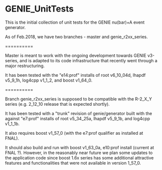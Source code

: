 # GENIE_UnitTests

This is the initial collection of unit tests for the GENIE nu(bar)+A event generator.

As of Feb.2018, we have two branches - master and genie_r2xx_series.

==========

Master is meant to work with the ongoing development towards GENIE v3-series, and is adapted
to its code infrastructure that recently went through a major restructuring.

It has been tested with the "e14:prof" installs of root v6_10_04d, lhapdf v5_9_1h, log4cpp v1_1_2,
and boost v1_64_0.

==========

Branch genie_r2xx_series is supposed to be compatible with the R-2_X_Y series (e.g. 2_12_10
release that is expected shortly).

It has been tested with a "trunk" revision of genie/generator built with the against
"e7:prof" installs of root v5_34_25a, lhapdf v5_9_1b, and log4cpp v1_1_1b.

It also requires boost v1_57_0 (with the e7:prof qualifier as installed at FNAL).

It should also build and run with boost v1_63_0a, e10:prof install (current at FNAL ?).
However, in the reasonably near future we plan some updates to the application code 
since boost 1.6x series has some additional attractive features and functionalities
that were not available in version 1_57_0. 

